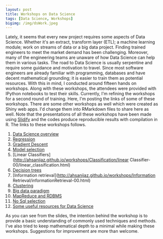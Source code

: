 ```yaml
---
layout: post
title: Workshops on Data Science
tags: [Data Science, Workshops]
bigimg: /img/dsWork.jpeg
---
```


Lately, it seems that every new project requires some aspects of Data Science. Whether it's an extract, transform layer (ETL); a machine learning module; work on streams of data or a big data project. Finding trained engineers to meet the market demand has been challenging. Moreover, many of the engineering teams are unaware of how Data Science can help them in various tasks. The road to Data Science is usually serpentine and require some guidance and motivation to travel. Since most software engineers are already familiar with programming, databases and have decent mathematical grounding; it is easier to train them as potential resources. With this in mind, I conducted around fifteen hands on workshops. Along with these workshops, the attendees were provided with IPython notebooks to test their skills. Currently, I'm refining the workshops for a second round of training. Here, I'm posting the links of some of these workshops. There are some other workshops as well which were created as Shiny web apps. I'd change them into RMarkdown files to share here as well.
Note that the presentations of all these workshops have been made using [Slidify](http://slidify.org/) and the codes produce reproducible results with compilation in R. The links to these workshops follows.

1. [Data Science overview](http://ahsanijaz.github.io/workshops/DataScienceOverview-01/ds1.html)
2. [Regression](http://ahsanijaz.github.io/workshops/Regression/RegressionIntroduction-02/regression1.html)
3. [Gradient Descent](http://ahsanijaz.github.io/workshops/Regression/RegressionGradientDescent-03/regression2.html)
4. [Model selection](http://ahsanijaz.github.io/workshops/Regression/ModelSelection-04/modelSelection1.html)
5. [Linear Classifiers](http://ahsanijaz.github.io/workshops/Classification/linear Classifier-00/linear_classification.html)
6. [Decision trees](http://ahsanijaz.github.io/workshops/Classification/DecisionTrees-03/decisionTree.html)
7. [Information retrieval](http://ahsanijaz.github.io/workshops/Information Retrieval/informationRetrieval-00.html)
8. [Clustering](http://ahsanijaz.github.io/workshops/Clustering/clustering-00.html)
9. [Big data paradigm](http://ahsanijaz.github.io/workshops/BigData/BigData-00/bigData1.html)
10. [MapReduce and RDBMS](http://ahsanijaz.github.io/workshops/BigData/NoSQL_selection-01/noSQLselection.html)
11. [No Sql selection](http://ahsanijaz.github.io/workshops/BigData/noSQL_selection-02/noSQL_overview.html)
12. [Some useful resources for Data Science](http://ahsanijaz.github.io/usefulResources-00/index.html)

As you can see from the slides, the intention behind the workshop is to provide a basic understanding of commonly used techniques and methods. I've also tried to keep mathematical depth to a minimal while making these workshops. Suggestions for improvement are more than welcome.
